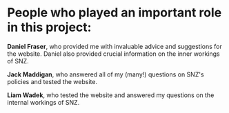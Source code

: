 <h1>People who played an important role in this project:</h1>
<p><strong>Daniel Fraser</strong>, who provided me with invaluable advice and suggestions for the website. Daniel also provided crucial information on the inner workings of SNZ.</p>
<p><strong>Jack Maddigan</strong>, who answered all of my (many!) questions on SNZ's policies and tested the website.</p>
<p><strong>Liam Wadek</strong>, who tested the website and answered my questions on the internal workings of SNZ.</p>
